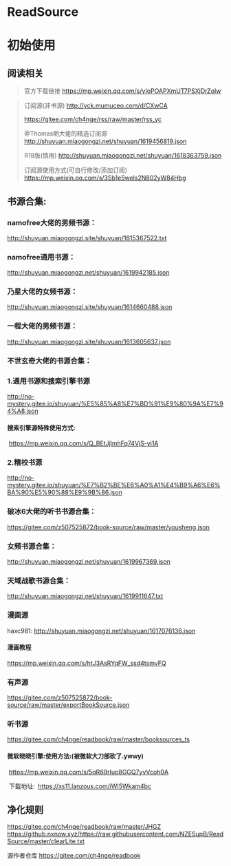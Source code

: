 # ReadSource

# 初始使用

## **阅读相关**

> 官方下载链接
> https://mp.weixin.qq.com/s/yIoPOAPXmUT7PSXjDrZoIw



> 订阅源(非书源)
> http://yck.mumuceo.com/d/CXwCA   
>
> https://gitee.com/ch4nge/rss/raw/master/rss_yc
> 
> @Thomas喲大佬的精选订阅源
> http://shuyuan.miaogongzi.net/shuyuan/1619456819.json
> 
> R18版(慎用)
> http://shuyuan.miaogongzi.net/shuyuan/1618363759.json
> 
> 订阅源使用方式(可自行修改/添加订阅)
> https://mp.weixin.qq.com/s/3Sb1e5weIs2N802yW84Hbg



## 书源合集:

### namofree大佬的男频书源：

http://shuyuan.miaogongzi.site/shuyuan/1615367522.txt

### namofree通用书源：

http://shuyuan.miaogongzi.net/shuyuan/1619942185.json

### 乃星大佬的女频书源：

http://shuyuan.miaogongzi.site/shuyuan/1614660488.json

### 一程大佬的男频书源：

http://shuyuan.miaogongzi.site/shuyuan/1613605637.json

### 不世玄奇大佬的书源合集：
### 1.通用书源和搜索引擎书源

http://no-mystery.gitee.io/shuyuan/%E5%85%A8%E7%BD%91%E9%80%9A%E7%94%A8.json

#### 	搜索引擎源特殊使用方式:

​	 https://mp.weixin.qq.com/s/Q_BEtJjlmhFq74VjS-yi1A

### 2.精校书源

http://no-mystery.gitee.io/shuyuan/%E7%B2%BE%E6%A0%A1%E4%B9%A6%E6%BA%90%E5%90%88%E9%9B%86.json

### 破冰6大佬的听书书源合集：

https://gitee.com/z507525872/book-source/raw/master/yousheng.json

### 女频书源合集：

http://shuyuan.miaogongzi.net/shuyuan/1619967369.json

### 天域战歌书源合集：

http://shuyuan.miaogongzi.net/shuyuan/1619911647.txt


### 漫画源
haxc981:  http://shuyuan.miaogongzi.net/shuyuan/1617076136.json

#### 漫画教程

https://mp.weixin.qq.com/s/htJ3AsRYqFW_ssd4tsmvFQ



### 有声源

https://gitee.com/z507525872/book-source/raw/master/exportBookSource.json

### 听书源

https://gitee.com/ch4nge/readbook/raw/master/booksources_ts

#### 	微软晓晓引擎:使用方法:(被微软大刀部砍了.ywwy)

​	https://mp.weixin.qq.com/s/5qR69rIup8GGQ7yvVcoh0A

​	下载地址:
​	https://xs11.lanzous.com/iWI5Wkam4bc

## 净化规则

https://gitee.com/ch4nge/readbook/raw/master/JHGZ
https://github.nxnow.xyz/https://raw.githubusercontent.com/NZESupB/ReadSource/master/clearLite.txt



源作者仓库
https://gitee.com/ch4nge/readbook
